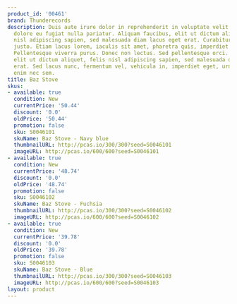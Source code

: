 ```yaml
---
product_id: '00461'
brand: Thunderecords
description: Duis aute irure dolor in reprehenderit in voluptate velit esse cillum
  dolore eu fugiat nulla pariatur. Aliquam faucibus, elit ut dictum aliquet, felis
  nisl adipiscing sapien, sed malesuada diam lacus eget erat. Curabitur eleifend fermentum
  justo. Etiam lacus lorem, iaculis sit amet, pharetra quis, imperdiet sit amet, lectus.
  Pellentesque viverra purus. Donec non lectus. Sed pellentesque orci. Aliquam faucibus,
  elit ut dictum aliquet, felis nisl adipiscing sapien, sed malesuada diam lacus eget
  erat. Sed lacus nunc, fermentum vel, vehicula in, imperdiet eget, urna. Donec varius
  enim nec sem.
title: Baz Stove
skus:
- available: true
  condition: New
  currentPrice: '50.44'
  discount: '0.0'
  oldPrice: '50.44'
  promotion: false
  sku: S0046101
  skuName: Baz Stove - Navy blue
  thumbnailURL: http://pcas.io/300/300?seed=S0046101
  imageURL: http://pcas.io/600/600?seed=S0046101
- available: true
  condition: New
  currentPrice: '48.74'
  discount: '0.0'
  oldPrice: '48.74'
  promotion: false
  sku: S0046102
  skuName: Baz Stove - Fuchsia
  thumbnailURL: http://pcas.io/300/300?seed=S0046102
  imageURL: http://pcas.io/600/600?seed=S0046102
- available: true
  condition: New
  currentPrice: '39.78'
  discount: '0.0'
  oldPrice: '39.78'
  promotion: false
  sku: S0046103
  skuName: Baz Stove - Blue
  thumbnailURL: http://pcas.io/300/300?seed=S0046103
  imageURL: http://pcas.io/600/600?seed=S0046103
layout: product
---
```

